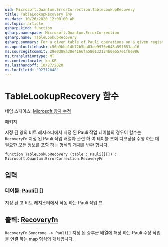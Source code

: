 ```yaml
---
uid: Microsoft.Quantum.ErrorCorrection.TableLookupRecovery
title: TableLookupRecovery 함수
ms.date: 10/26/2020 12:00:00 AM
ms.topic: article
qsharp.kind: function
qsharp.namespace: Microsoft.Quantum.ErrorCorrection
qsharp.name: TableLookupRecovery
qsharp.summary: For a given table of Pauli operations on a given register of qubits, this function returns an object of type `RecoveryFn` which contains all information needed to perform a table-lookup decoding with respect to the given array of Pauli operations.
ms.openlocfilehash: c56a9bbb1db72b5ba03ee9976e648a59f651aa16
ms.sourcegitcommit: 29e0d88a30e4166fa580132124b0eb57e1f0e986
ms.translationtype: MT
ms.contentlocale: ko-KR
ms.lasthandoff: 10/27/2020
ms.locfileid: "92712048"
---
```

# <a name="tablelookuprecovery-function"></a>TableLookupRecovery 함수

네임 스페이스: [Microsoft 양자 수정](xref:Microsoft.Quantum.ErrorCorrection)

패키지 [](https://nuget.org/packages/)


지정 된 양의 비트 레지스터에서 지정 된 Pauli 작업 테이블의 경우이 함수는 `RecoveryFn` 지정 된 Pauli 작업 배열과 관련 하 여 테이블 조회 디코딩을 수행 하는 데 필요한 모든 정보를 포함 하는 형식의 개체를 반환 합니다.

```qsharp
function TableLookupRecovery (table : Pauli[][]) : Microsoft.Quantum.ErrorCorrection.RecoveryFn
```


## <a name="input"></a>입력

### <a name="table--pauli"></a>테이블: [Pauli](xref:microsoft.quantum.lang-ref.pauli)[] []

지정 된 고 비트 레지스터에서 작동 하는 Pauli 작업 표



## <a name="output--recoveryfn"></a>출력: [Recoveryfn](xref:Microsoft.Quantum.ErrorCorrection.RecoveryFn)

`RecoveryFn` `Syndrome -> Pauli[]` 지정 된 증후군 배열에 해당 하는 Pauli 수정 작업을 연결 하는 map 형식의 개체입니다.